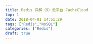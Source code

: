 ```yaml
---
title: Redis 详解（9）云平台 CacheCloud
top: 1
date: 2018-04-01 14:51:29
tags: ["Redis","NoSQL"]
categories: ["Redis"]
draft: true
---
```



